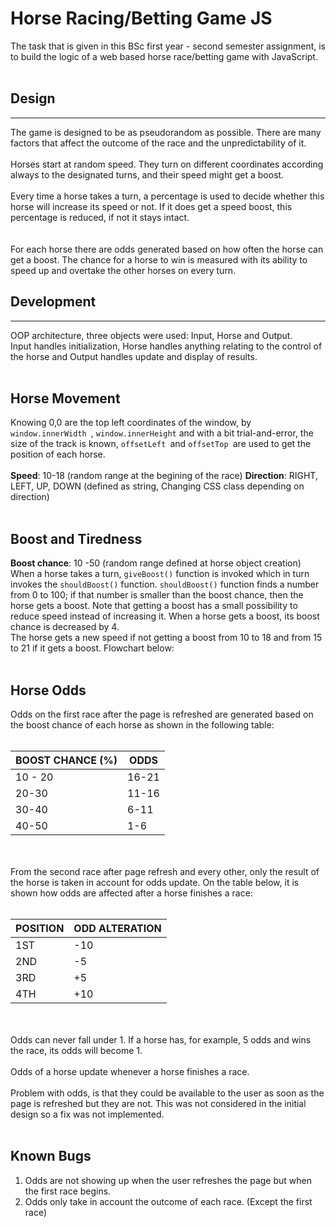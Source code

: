 # Horse Racing/Betting Game JS
The task that is given in this BSc first year - second semester assignment, is to build the logic of a web based horse race/betting game with JavaScript.
<br><br>
## Design

***

The game is designed to be as pseudorandom as possible.  There are many factors that affect the outcome of the race and the unpredictability of it. 
<br><br>
Horses start at  random speed. They turn on different coordinates according always to the designated turns, and their speed might get a boost. 
<br><br>
Every time a horse takes a turn, a percentage is used to decide whether this horse will increase its speed or not. If it does get a speed boost, this percentage is reduced, if not it stays intact.  
<br><br>
For each horse there are odds generated based on how often the horse can get a boost. The chance for a horse to win is measured with its ability to speed up and overtake the other horses on every turn. 

## Development

***

OOP architecture, three objects were used: Input, Horse and Output.
<br>
Input handles initialization, Horse handles anything relating to the control of the horse and Output handles update and display of results.
<br><br>
## Horse Movement
Knowing 0,0 are the top left coordinates of the window, by `window.innerWidth `, `window.innerHeight` and with a bit trial-and-error, the size of the track is known, `offsetLeft `and `offsetTop `are used to get the position of each horse.
<br><br>
**Speed**: 10-18 (random range at the begining of the race)
**Direction**: RIGHT, LEFT, UP, DOWN (defined as string, Changing CSS class depending on direction)
<br><br>
## Boost and Tiredness
**Boost chance**: 10 -50 (random range defined at horse object creation) <br>
When a horse takes a turn, `giveBoost()` function is invoked which in turn invokes the `shouldBoost()` function. `shouldBoost()` function finds a number from 0 to 100; if that number is smaller than the boost chance, then the horse gets a boost. Note that getting a boost has a small possibility to reduce speed instead of increasing it. When a horse gets a boost, its boost chance is decreased by 4.<br>
The horse gets a new speed if not getting a boost from 10 to 18 and from 15 to 21 if it gets a boost. Flowchart below:
<br><br>

## Horse Odds

Odds on the first race after the page is refreshed are generated based on the boost chance of each horse as shown in the following table:
<br><br>

| **BOOST CHANCE (%)** | **ODDS** |
| --- | --- |
| 10 - 20 | 16-21 |
| 20-30 | 11-16 |
| 30-40 | 6-11 |
| 40-50 | 1-6 |

<br><br>
From the second race after page refresh and every other, only the result of the horse is taken in account for odds update. On the table below, it is shown how odds are affected after a horse finishes a race:
<br><br>

| **POSITION** | **ODD ALTERATION** |
| --- | --- |
| 1ST | -10 |
| 2ND | -5 |
| 3RD | +5 |
| 4TH | +10 |

<br><br>
Odds can never fall under 1. If a horse has, for example, 5 odds and wins the race, its odds will become 1.
<br><br>
Odds of a horse update whenever a horse finishes a race.
<br><br>
Problem with odds, is that they could be available to the user as soon as the page is refreshed but they are not. This was not considered in the initial design so a fix was not implemented. 
<br><br>

## Known Bugs
1. Odds are not showing up when the user refreshes the page but when the first race begins.
2. Odds only take in account the outcome of each race. (Except the first race)
